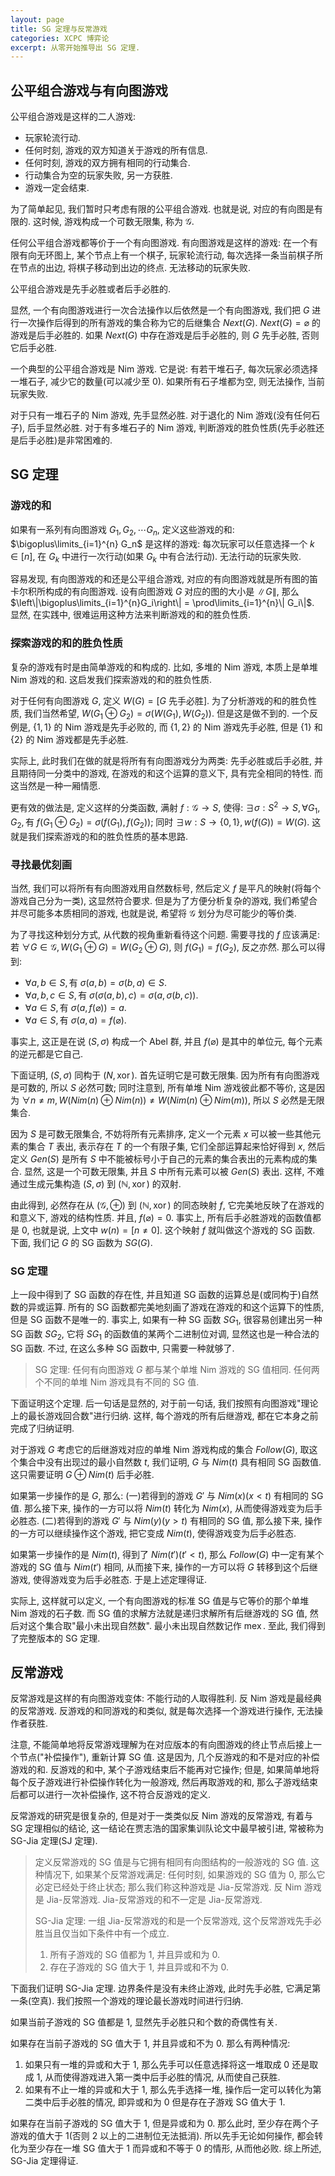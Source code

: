 ```yaml
---
layout: page
title: SG 定理与反常游戏
categories: XCPC 博弈论
excerpt: 从零开始推导出 SG 定理.
---
```


## 公平组合游戏与有向图游戏

公平组合游戏是这样的二人游戏:

- 玩家轮流行动.
- 任何时刻, 游戏的双方知道关于游戏的所有信息.
- 任何时刻, 游戏的双方拥有相同的行动集合.
- 行动集合为空的玩家失败, 另一方获胜.
- 游戏一定会结束.

为了简单起见, 我们暂时只考虑有限的公平组合游戏. 也就是说, 对应的有向图是有限的. 这时候, 游戏构成一个可数无限集, 称为 $\mathcal{G}$.

任何公平组合游戏都等价于一个有向图游戏. 有向图游戏是这样的游戏: 在一个有限有向无环图上, 某个节点上有一个棋子, 玩家轮流行动, 每次选择一条当前棋子所在节点的出边, 将棋子移动到出边的终点. 无法移动的玩家失败.

公平组合游戏是先手必胜或者后手必胜的.

显然, 一个有向图游戏进行一次合法操作以后依然是一个有向图游戏, 我们把 $G$ 进行一次操作后得到的所有游戏的集合称为它的后继集合 $Next(G)$. $Next(G) = \varnothing$ 的游戏是后手必胜的. 如果 $Next(G)$ 中存在游戏是后手必胜的, 则 $G$ 先手必胜, 否则它后手必胜.

一个典型的公平组合游戏是 Nim 游戏. 它是说: 有若干堆石子, 每次玩家必须选择一堆石子, 减少它的数量(可以减少至 $0$). 如果所有石子堆都为空, 则无法操作, 当前玩家失败.

对于只有一堆石子的 Nim 游戏, 先手显然必胜. 对于退化的 Nim 游戏(没有任何石子), 后手显然必胜. 对于有多堆石子的 Nim 游戏, 判断游戏的胜负性质(先手必胜还是后手必胜)是非常困难的.

## SG 定理

### 游戏的和

如果有一系列有向图游戏 $G_1, G_2, \cdots G_n$, 定义这些游戏的和: $\bigoplus\limits_{i=1}^{n} G_n$ 是这样的游戏: 每次玩家可以任意选择一个 $k\in [n]$, 在 $G_k$ 中进行一次行动(如果 $G_k$ 中有合法行动). 无法行动的玩家失败.

容易发现, 有向图游戏的和还是公平组合游戏, 对应的有向图游戏就是所有图的笛卡尔积所构成的有向图游戏. 设有向图游戏 $G$ 对应的图的大小是 $\| G\|$, 那么$\left\|\bigoplus\limits_{i=1}^{n}G_i\right\| = \prod\limits_{i=1}^{n}\| G_i\|$. 显然, 在实践中, 很难运用这种方法来判断游戏的和的胜负性质.

### 探索游戏的和的胜负性质

复杂的游戏有时是由简单游戏的和构成的. 比如, 多堆的 Nim 游戏, 本质上是单堆 Nim 游戏的和. 这启发我们探索游戏的和的胜负性质.

对于任何有向图游戏 $G$, 定义 $W(G) = [G\text{ 先手必胜}]$. 为了分析游戏的和的胜负性质, 我们当然希望, $W(G_1\oplus G_2) = \sigma(W(G_1), W(G_2))$. 但是这是做不到的. 一个反例是, $\{1,1\}$ 的 Nim 游戏是先手必败的, 而 $\{1,2\}$ 的 Nim 游戏先手必胜, 但是 $\{1\}$ 和 $\{2\}$ 的 Nim 游戏都是先手必胜.

实际上, 此时我们在做的就是将所有有向图游戏分为两类: 先手必胜或后手必胜, 并且期待同一分类中的游戏, 在游戏的和这个运算的意义下, 具有完全相同的特性. 而这当然是一种一厢情愿.

更有效的做法是, 定义这样的分类函数, 满射 $f: \mathcal{G}\to S$, 使得: $\exists \sigma: S^2\to S, \forall G_1, G_2, \text{有 }f(G_1\oplus G_2) = \sigma(f(G_1), f(G_2))$; 同时 $\exists w:S\to \{0,1\}, w(f(G)) = W(G)$. 这就是我们探索游戏的和的胜负性质的基本思路.

### 寻找最优刻画

当然, 我们可以将所有有向图游戏用自然数标号, 然后定义 $f$ 是平凡的映射(将每个游戏自己分为一类), 这显然符合要求. 但是为了方便分析复杂的游戏, 我们希望合并尽可能多本质相同的游戏, 也就是说, 希望将 $\mathcal{G}$ 划分为尽可能少的等价类.

为了寻找这种划分方式, 从代数的视角重新看待这个问题. 需要寻找的 $f$ 应该满足: 若 $\forall G\in \mathcal{G}, W(G_1\oplus G) = W(G_2\oplus G)$, 则 $f(G_1) = f(G_2)$, 反之亦然. 那么可以得到:

- $\forall a,b\in S, \text{有 }\sigma(a, b) = \sigma(b, a)\in S$.
- $\forall a,b,c\in S, \text{有 }\sigma(\sigma(a, b), c) = \sigma(a, \sigma(b, c))$.
- $\forall a\in S, \text{有 }\sigma(a, f(\varnothing)) = a$.
- $\forall a\in S, \text{有 }\sigma(a, a) = f(\varnothing)$.

事实上, 这正是在说 $(S, \sigma)$ 构成一个 Abel 群, 并且 $f(\varnothing)$ 是其中的单位元, 每个元素的逆元都是它自己.

下面证明, $(S, \sigma)$ 同构于 $(N, \operatorname{xor})$. 首先证明它是可数无限集. 因为所有有向图游戏是可数的, 所以 $S$ 必然可数; 同时注意到, 所有单堆 Nim 游戏彼此都不等价, 这是因为 $\forall n\neq m, W(Nim(n)\oplus Nim(n))\neq W(Nim(n)\oplus Nim(m))$, 所以 $S$ 必然是无限集合.

因为 $S$ 是可数无限集合, 不妨将所有元素排序, 定义一个元素 $x$ 可以被一些其他元素的集合 $T$ 表出, 表示存在 $T$ 的一个有限子集, 它们全部运算起来恰好得到 $x$, 然后定义 $Gen(S)$ 是所有 $S$ 中不能被标号小于自己的元素的集合表出的元素构成的集合. 显然, 这是一个可数无限集, 并且 $S$ 中所有元素可以被 $Gen(S)$ 表出. 这样, 不难通过生成元集构造 $(S, \sigma)$ 到 $(\mathbb{N}, \operatorname{xor})$ 的双射.

由此得到, 必然存在从 $(\mathcal{G}, \oplus)$ 到 $(\mathbb{N}, \operatorname{xor})$ 的同态映射 $f$, 它完美地反映了在游戏的和意义下, 游戏的结构性质. 并且, $f(\varnothing) = 0$. 事实上, 所有后手必胜游戏的函数值都是 $0$, 也就是说, 上文中 $w(n) = [n \neq 0]$. 这个映射 $f$ 就叫做这个游戏的 SG 函数. 下面, 我们记 $G$ 的 SG 函数为 $SG(G)$.

### SG 定理

上一段中得到了 SG 函数的存在性, 并且知道 SG 函数的运算总是(或同构于)自然数的异或运算. 所有的 SG 函数都完美地刻画了游戏在游戏的和这个运算下的性质, 但是 SG 函数不是唯一的. 事实上, 如果有一种 SG 函数 $SG_1$, 很容易创建出另一种 SG 函数 $SG_2$, 它将 $SG_1$ 的函数值的某两个二进制位对调, 显然这也是一种合法的 SG 函数. 不过, 在这么多种 SG 函数中, 只需要一种就够了.

> SG 定理: 任何有向图游戏 $G$ 都与某个单堆 Nim 游戏的 SG 值相同. 任何两个不同的单堆 Nim 游戏具有不同的 SG 值.

下面证明这个定理. 后一句话是显然的, 对于前一句话, 我们按照有向图游戏"理论上的最长游戏回合数"进行归纳. 这样, 每个游戏的所有后继游戏, 都在它本身之前完成了归纳证明.

对于游戏 $G$ 考虑它的后继游戏对应的单堆 Nim 游戏构成的集合 $Follow(G)$, 取这个集合中没有出现过的最小自然数 $t$, 我们证明, $G$ 与 $Nim(t)$ 具有相同 SG 函数值. 这只需要证明 $G\oplus Nim(t)$ 后手必胜.

如果第一步操作的是 $G$, 那么: (一)若得到的游戏 $G'$ 与 $Nim(x)(x<t)$ 有相同的 SG 值. 那么接下来, 操作的一方可以将 $Nim(t)$ 转化为 $Nim(x)$, 从而使得游戏变为后手必胜态. (二)若得到的游戏 $G'$ 与 $Nim(y)(y>t)$ 有相同的 SG 值, 那么接下来, 操作的一方可以继续操作这个游戏, 把它变成 $Nim(t)$, 使得游戏变为后手必胜态.

如果第一步操作的是 $Nim(t)$, 得到了 $Nim(t')(t'<t)$, 那么 $Follow(G)$ 中一定有某个游戏的 SG 值与 $Nim(t')$ 相同, 从而接下来, 操作的一方可以将 $G$ 转移到这个后继游戏, 使得游戏变为后手必胜态. 于是上述定理得证.

实际上, 这样就可以定义, 一个有向图游戏的标准 SG 值是与它等价的那个单堆 Nim 游戏的石子数. 而 SG 值的求解方法就是递归求解所有后继游戏的 SG 值, 然后对这个集合取"最小未出现自然数". 最小未出现自然数记作 $\operatorname{mex}$. 至此, 我们得到了完整版本的 SG 定理.

## 反常游戏

反常游戏是这样的有向图游戏变体: 不能行动的人取得胜利. 反 Nim 游戏是最经典的反常游戏. 反游戏的和同游戏的和类似, 就是每次选择一个游戏进行操作, 无法操作者获胜.

注意, 不能简单地将反常游戏理解为在对应版本的有向图游戏的终止节点后接上一个节点("补偿操作"), 重新计算 SG 值. 这是因为, 几个反游戏的和不是对应的补偿游戏的和. 反游戏的和中, 某个子游戏结束后不能再对它操作; 但是, 如果简单地将每个反子游戏进行补偿操作转化为一般游戏, 然后再取游戏的和, 那么子游戏结束后都可以进行一次补偿操作, 这不符合反游戏的定义.

反常游戏的研究是很复杂的, 但是对于一类类似反 Nim 游戏的反常游戏, 有着与 SG 定理相似的结论, 这一结论在贾志浩的国家集训队论文中最早被引进, 常被称为 SG-Jia 定理(SJ 定理).

> 定义反常游戏的 SG 值是与它拥有相同有向图结构的一般游戏的 SG 值. 这种情况下, 如果某个反常游戏满足: 任何时刻, 如果游戏的 SG 值为 0, 那么它必定已经处于终止状态; 那么我们称这种游戏是 Jia-反常游戏. 反 Nim 游戏是 Jia-反常游戏. Jia-反常游戏的和不一定是 Jia-反常游戏.
> 
> SG-Jia 定理: 一组 Jia-反常游戏的和是一个反常游戏, 这个反常游戏先手必胜当且仅当如下条件中有一个成立.
> 
> 1. 所有子游戏的 SG 值都为 $1$, 并且异或和为 $0$.
> 2. 存在子游戏的 SG 值大于 $1$, 并且异或和不为 $0$.

下面我们证明 SG-Jia 定理. 边界条件是没有未终止游戏, 此时先手必胜, 它满足第一条(空真). 我们按照一个游戏的理论最长游戏时间进行归纳.

如果当前子游戏的 SG 值都是 $1$, 显然先手必胜只和个数的奇偶性有关.

如果存在当前子游戏的 SG 值大于 $1$, 并且异或和不为 $0$. 那么有两种情况:

1. 如果只有一堆的异或和大于 $1$, 那么先手可以任意选择将这一堆取成 $0$ 还是取成 $1$, 从而使得游戏进入第一类中后手必胜的情况, 从而使自己获胜.
2. 如果有不止一堆的异或和大于 $1$, 那么先手选择一堆, 操作后一定可以转化为第二类中后手必胜的情况, 即异或和为 $0$ 但是存在子游戏 SG 值大于 $1$.

如果存在当前子游戏的 SG 值大于 $1$, 但是异或和为 $0$. 那么此时, 至少存在两个子游戏的值大于 $1$(否则 $2$ 以上的二进制位无法抵消). 所以先手无论如何操作, 都会转化为至少存在一堆 SG 值大于 $1$ 而异或和不等于 $0$ 的情形, 从而他必败. 综上所述, SG-Jia 定理得证.
